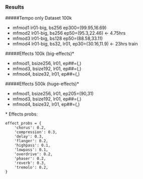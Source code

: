 ### Results

#####Tempo only Dataset 100k
- mfmod1 lr01-big, bs256 ep300=(99.95,16.69)
- mfmod2 lr01-big, bs256 ep50=(95.3,22.46) <- 4.75hrs
- mfmod3 lr01-big, bs128 ep50=(88.58,33.11)
- mfmod4 lr01-big, bs32, lr01, ep30=(30.16,11.9) <- 23hrs train


#####Effects 100k (big-effects)*
- mfmod1, bsize256, lr01, ep##=(,)
- mfmod3, bsize192, lr01, ep##=(,)
- mfmod4, bsize32, lr01, ep##=(,)


#####Effects 500k (huge-effects)*
- mfmod1, bsize256, lr01, ep205=(90,31)
- mfmod3, bsize192, lr01, ep##=(,)
- mfmod4, bsize32, lr01, ep##=(,)


\* Effects probs:

```
effect_probs = {
    'chorus': 0.2,
    'compression': 0.3,
    'delay': 0.3,
    'flanger': 0.2,
    'highpass': 0.1,
    'lowpass': 0.1,
    'overdrive': 0.2,
    'phaser': 0.2,
    'reverb': 0.3,
    'tremolo': 0.2,
}
```
